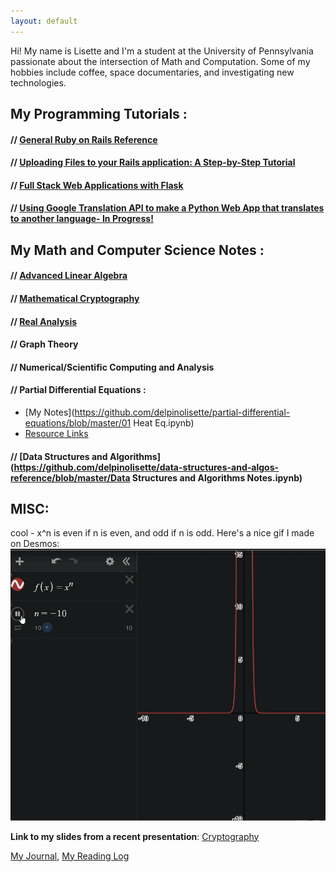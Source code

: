 ```yaml
---
layout: default
---
```

Hi! My name is Lisette and I'm a student at the University of Pennsylvania passionate about the intersection of Math and Computation. Some of my hobbies include coffee, space documentaries, and investigating new technologies.

## My Programming Tutorials :

#### // [General Ruby on Rails Reference](ruby.md)

#### // [Uploading Files to your Rails application: A Step-by-Step Tutorial](rails_active_store_file_upload.md)

#### // [Full Stack Web Applications with Flask](flask_start.md)

#### // [Using Google Translation API to make a Python Web App that translates to another language- In Progress!](flask_py_translate_api.md)

## My Math and Computer Science Notes :

#### // [Advanced Linear Algebra](line_alg.md)

#### // [Mathematical Cryptography](mathematical_crypto.md)

#### // [Real Analysis](analysis.md)

#### // Graph Theory

#### // Numerical/Scientific Computing and Analysis

#### // Partial Differential Equations :
- [My Notes](https://github.com/delpinolisette/partial-differential-equations/blob/master/01 Heat Eq.ipynb)
- [Resource Links](PDE.md)

#### // [Data Structures and Algorithms](https://github.com/delpinolisette/data-structures-and-algos-reference/blob/master/Data Structures and Algorithms Notes.ipynb)

## MISC:

cool - x^n is even if n is even, and odd if n is odd. Here's a nice gif I made on Desmos:
![example function](/gif/xn_gif.gif)

**Link to my slides from a recent presentation**: [Cryptography](https://drive.google.com/file/d/1MdGkOsmxy2CyUJRVHIdzjVyykqI3To42/view?fbclid=IwAR3VM03FceUloxVeDge2JDqKOYtu4hkWEx-uqhDgS_nINv2S9eHKC78kZdU)

[My Journal](journal.md), [My Reading Log](reading.md)



